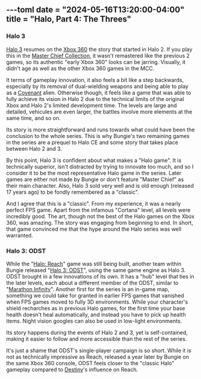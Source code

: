 ---toml
date = "2024-05-16T13:20:00-04:00"
title = "Halo, Part 4: The Threes"
---

### Halo 3

[Halo 3](https://en.wikipedia.org/wiki/Halo_3) resumes on the [Xbox 360](https://en.wikipedia.org/wiki/Xbox_360) the story that started in Halo 2. If you play this in the [Master Chief Collection](https://en.wikipedia.org/wiki/Halo:_The_Master_Chief_Collection), it wasn't remastered like the previous 2 games, so its authentic "early Xbox 360" looks can be jarring. Visually, it didn't age as well as the other Xbox 360 games in the MCC.

It terms of gameplay innovation, it also feels a bit like a step backwards, especially by its removal of dual-wielding weapons and being able to play as a [Covenant](https://en.wikipedia.org/wiki/Covenant_%28Halo%29) alien. Otherwise though, it feels like a game that was able to fully achieve its vision in Halo 2 due to the technical limits of the original Xbox and Halo 2's limited development time. The levels are large and detailed, vehicules are even larger, the battles involve more elements at the same time, and so on.

Its story is more straightforward and runs towards what could have been the conclusion to the whole series. This is why Bungie's two remaining games in the series are a prequel to Halo CE and some story that takes place between Halo 2 and 3.

By this point, Halo 3 is confident about what makes a "Halo game". It is technically superior, isn't distracted by trying to innovate too much, and so I consider it to be the most representative Halo game in the series. Later games are either not made by Bungie or don't feature "Master Chief" as their main character. Also, Halo 3 sold very well and is old enough (released 17 years ago) to be fondly remembered as a "classic".

And I agree that this is a "classic". From my experience, it was a nearly perfect FPS game. Apart from the infamous "Cortana" level, all levels were incredibly good. The art, though not the best of the Halo games on the Xbox 360, was amazing. The story was engaging from beginning to end. In short, that game convinced me that the hype around the Halo series was well warranted.

### Halo 3: ODST

While the "[Halo: Reach](https://en.wikipedia.org/wiki/Halo:_Reach)" game was still being built, another team within Bungie released "[Halo 3: ODST](https://en.wikipedia.org/wiki/Halo_3:_ODST)", using the same game engine as Halo 3. ODST brought in a few innovations of its own. It has a "hub" level that ties in the later levels, each about a different member of the ODST, similar to "[Marathon Infinity](https://en.wikipedia.org/wiki/Marathon_Infinity)". Another first for the series is an in-game map, something we could take for granted in earlier FPS games that vanished when FPS games moved to fully 3D environments. While your character's shield recharches as in previous Halo games, for the first time your base health doesn't heal automatically, and instead you have to pick up health items. Night vision googles can also be used in low-light environments.

Its story happens during the events of Halo 2 and 3, yet is self-contained, making it easier to follow and more accessible than the rest of the series.

It's just a shame that ODST's single-player campaign is so short. While it is not as technically impressive as Reach, released a year later by Bungie on the same Xbox 360 console, ODST feels closer to the "classic Halo" gameplay compared to [Destiny](https://en.wikipedia.org/wiki/Destiny_%28video_game%29)'s influence on Reach.

